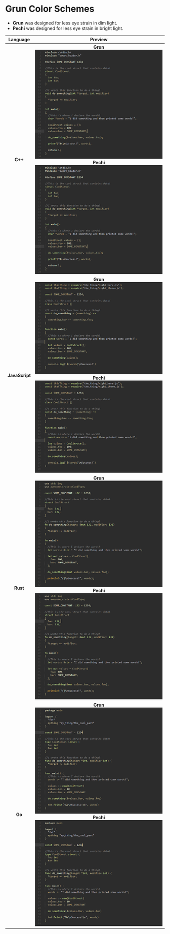 # Grun Color Schemes
  - **Grun** was designed for less eye strain in dim light.
  - **Pechi** was designed for less eye strain in bright light.

Language                   | Preview
:-------------------------:|:--------------------------------------------------:
**C++**                    | **Grun** ![](Example_CPP.png)  **Pechi** ![](Example_CPP.png)
**JavaScript**             | **Grun** ![](Example_JS.png)   **Pechi** ![](Example_JS.png)
**Rust**                   | **Grun** ![](Example_RUST.png) **Pechi** ![](Example_RUST.png)
**Go**                     | **Grun** ![](Example_GO.png)   **Pechi** ![](Example_GO.png)
